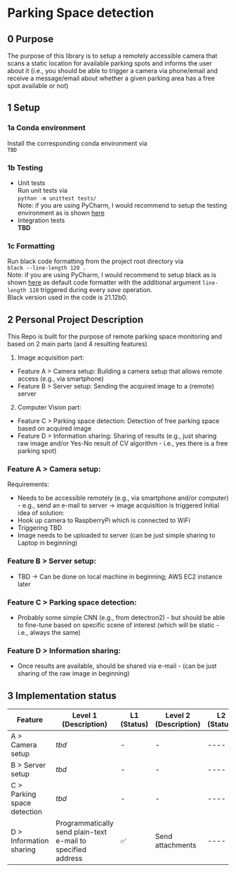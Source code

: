 # Parking Space detection
## 0 Purpose
The purpose of this library is to setup a remotely accessible camera that scans a static location for available parking spots and informs the user about it (i.e., you should be able to trigger a camera via phone/email and receive a message/email about whether a given parking area has a free spot available or not)

## 1 Setup
### 1a Conda environment
Install the corresponding conda environment via   
```TBD```

### 1b Testing
- Unit tests  
Run unit tests via  
```python -m unittest tests/```  
Note: if you are using PyCharm, I would recommend to setup the testing environment as is shown [here](https://www.jetbrains.com/help/pycharm/testing-your-first-python-application.html#create-test)
- Integration tests  
__TBD__

### 1c Formatting
Run black code formatting from the project root directory via  
```black --line-length 120 .```  
Note: if you are using PyCharm, I would recommend to setup black as is shown [here](https://godatadriven.com/blog/partial-python-code-formatting-with-black-pycharm/) as default code formatter with the additional argument `line-length 120` triggered during every _save_ operation.  
Black version used in the code is 21.12b0.

## 2 Personal Project Description
This Repo is built for the purpose of remote parking space monitoring and based on 2 main parts (and 4 resulting features) 
1. Image acquisition part:
- Feature A > Camera setup: Building a camera setup that allows remote access (e.g., via smartphone)
- Feature B > Server setup: Sending the acquired image to a (remote) server
2. Computer Vision part:
- Feature C > Parking space detection: Detection of free parking space based on acquired image
- Feature D > Information sharing: Sharing of results (e.g., just sharing raw image and/or Yes-No result of CV algorithm - i.e., yes there is a free parking spot)

### Feature A > Camera setup:
Requirements:
- Needs to be accessible remotely (e.g., via smartphone and/or computer) - e.g., send an e-mail to server -> image acquisition is triggered
Initial idea of solution:
- Hook up camera to RaspberryPi which is connected to WiFi
- Triggering TBD
- Image needs to be uploaded to server (can be just simple sharing to Laptop in beginning)

### Feature B > Server setup:
- TBD -> Can be done on local machine in beginning; AWS EC2 instance later

### Feature C > Parking space detection:
- Probably some simple CNN (e.g., from detectron2) - but should be able to fine-tune based on specific scene of interest (which will be static - i.e., always the same)

### Feature D > Information sharing:
- Once results are available, should be shared via e-mail - (can be just sharing of the raw image in beginning)

## 3 Implementation status 
| Feature                     | Level 1 (Description)                                        | L1 (Status)        | Level 2 (Description) | L2 (Status) | Level 3 (Description) | L3 (Status) |
|-----------------------------|--------------------------------------------------------------|--------------------|-----------------------|-------------|-----------------------|-------------|
| A > Camera setup            | _tbd_                                                        | -                  | -                     | ----        | ----                  | ----        |
| B > Server setup            | _tbd_                                                        | -                  | -                     | ----        | ----                  | ----        |
| C > Parking space detection | _tbd_                                                        | -                  | -                     | ----        | ----                  | ----        |
| D > Information sharing     | Programmatically send plain-text e-mail to specified address | :white_check_mark: | Send attachments      | ----        | ----                  | ----        |
